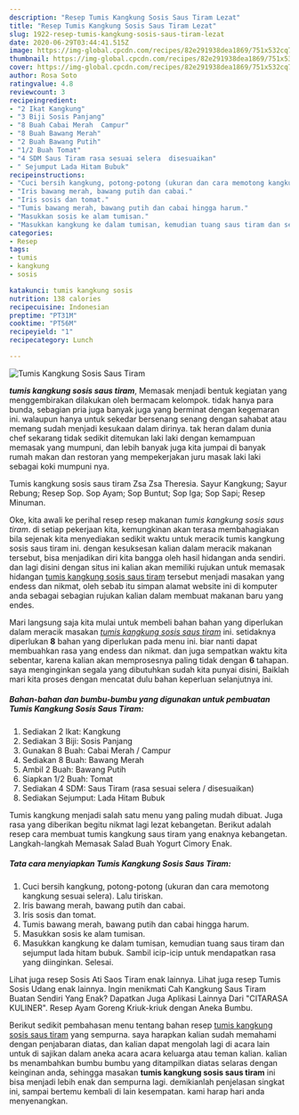 ```yaml
---
description: "Resep Tumis Kangkung Sosis Saus Tiram Lezat"
title: "Resep Tumis Kangkung Sosis Saus Tiram Lezat"
slug: 1922-resep-tumis-kangkung-sosis-saus-tiram-lezat
date: 2020-06-29T03:44:41.515Z
image: https://img-global.cpcdn.com/recipes/82e291938dea1869/751x532cq70/tumis-kangkung-sosis-saus-tiram-foto-resep-utama.jpg
thumbnail: https://img-global.cpcdn.com/recipes/82e291938dea1869/751x532cq70/tumis-kangkung-sosis-saus-tiram-foto-resep-utama.jpg
cover: https://img-global.cpcdn.com/recipes/82e291938dea1869/751x532cq70/tumis-kangkung-sosis-saus-tiram-foto-resep-utama.jpg
author: Rosa Soto
ratingvalue: 4.8
reviewcount: 3
recipeingredient:
- "2 Ikat Kangkung"
- "3 Biji Sosis Panjang"
- "8 Buah Cabai Merah  Campur"
- "8 Buah Bawang Merah"
- "2 Buah Bawang Putih"
- "1/2 Buah Tomat"
- "4 SDM Saus Tiram rasa sesuai selera  disesuaikan"
- " Sejumput Lada Hitam Bubuk"
recipeinstructions:
- "Cuci bersih kangkung, potong-potong (ukuran dan cara memotong kangkung sesuai selera). Lalu tiriskan."
- "Iris bawang merah, bawang putih dan cabai."
- "Iris sosis dan tomat."
- "Tumis bawang merah, bawang putih dan cabai hingga harum."
- "Masukkan sosis ke alam tumisan."
- "Masukkan kangkung ke dalam tumisan, kemudian tuang saus tiram dan sejumput lada hitam bubuk. Sambil icip-icip untuk mendapatkan rasa yang diinginkan. Selesai."
categories:
- Resep
tags:
- tumis
- kangkung
- sosis

katakunci: tumis kangkung sosis 
nutrition: 138 calories
recipecuisine: Indonesian
preptime: "PT31M"
cooktime: "PT56M"
recipeyield: "1"
recipecategory: Lunch

---
```



![Tumis Kangkung Sosis Saus Tiram](https://img-global.cpcdn.com/recipes/82e291938dea1869/751x532cq70/tumis-kangkung-sosis-saus-tiram-foto-resep-utama.jpg)

<b><i>tumis kangkung sosis saus tiram</i></b>, Memasak menjadi bentuk kegiatan yang menggembirakan dilakukan oleh bermacam kelompok. tidak hanya para bunda, sebagian pria juga banyak juga yang berminat dengan kegemaran ini. walaupun hanya untuk sekedar bersenang senang dengan sahabat atau memang sudah menjadi kesukaan dalam dirinya. tak heran dalam dunia chef sekarang tidak sedikit ditemukan laki laki dengan kemampuan memasak yang mumpuni, dan lebih banyak juga kita jumpai di banyak rumah makan dan restoran yang mempekerjakan juru masak laki laki sebagai koki mumpuni nya.

Tumis kangkung sosis saus tiram Zsa Zsa Theresia. Sayur Kangkung; Sayur Rebung; Resep Sop. Sop Ayam; Sop Buntut; Sop Iga; Sop Sapi; Resep Minuman.

Oke, kita awali ke perihal resep resep makanan <i>tumis kangkung sosis saus tiram</i>. di setiap pekerjaan kita, kemungkinan akan terasa membahagiakan bila sejenak kita menyediakan sedikit waktu untuk meracik tumis kangkung sosis saus tiram ini. dengan kesuksesan kalian dalam meracik makanan tersebut, bisa menjadikan diri kita bangga oleh hasil hidangan anda sendiri. dan lagi disini dengan situs ini kalian akan memiliki rujukan untuk memasak hidangan <u>tumis kangkung sosis saus tiram</u> tersebut menjadi masakan yang endess dan nikmat, oleh sebab itu simpan alamat website ini di komputer anda sebagai sebagian rujukan kalian dalam membuat makanan baru yang endes.


Mari langsung saja kita mulai untuk membeli bahan bahan yang diperlukan dalam meracik masakan <u><i>tumis kangkung sosis saus tiram</i></u> ini. setidaknya diperlukan <b>8</b> bahan yang diperlukan pada menu ini. biar nanti dapat membuahkan rasa yang endess dan nikmat. dan juga sempatkan waktu kita sebentar, karena kalian akan memprosesnya paling tidak dengan <b>6</b> tahapan. saya menginginkan segala yang dibutuhkan sudah kita punyai disini, Baiklah mari kita proses dengan mencatat dulu bahan keperluan selanjutnya ini.

<!--inarticleads1-->

##### Bahan-bahan dan bumbu-bumbu yang digunakan untuk pembuatan Tumis Kangkung Sosis Saus Tiram:

1. Sediakan 2 Ikat: Kangkung
1. Sediakan 3 Biji: Sosis Panjang
1. Gunakan 8 Buah: Cabai Merah / Campur
1. Sediakan 8 Buah: Bawang Merah
1. Ambil 2 Buah: Bawang Putih
1. Siapkan 1/2 Buah: Tomat
1. Sediakan 4 SDM: Saus Tiram (rasa sesuai selera / disesuaikan)
1. Sediakan  Sejumput: Lada Hitam Bubuk


Tumis kangkung menjadi salah satu menu yang paling mudah dibuat. Juga rasa yang diberikan begitu nikmat lagi lezat kebangetan. Berikut adalah resep cara membuat tumis kangkung saus tiram yang enaknya kebangetan. Langkah-langkah Memasak Salad Buah Yogurt Cimory Enak. 

<!--inarticleads2-->

##### Tata cara menyiapkan Tumis Kangkung Sosis Saus Tiram:

1. Cuci bersih kangkung, potong-potong (ukuran dan cara memotong kangkung sesuai selera). Lalu tiriskan.
1. Iris bawang merah, bawang putih dan cabai.
1. Iris sosis dan tomat.
1. Tumis bawang merah, bawang putih dan cabai hingga harum.
1. Masukkan sosis ke alam tumisan.
1. Masukkan kangkung ke dalam tumisan, kemudian tuang saus tiram dan sejumput lada hitam bubuk. Sambil icip-icip untuk mendapatkan rasa yang diinginkan. Selesai.


Lihat juga resep Sosis Ati Saos Tiram enak lainnya. Lihat juga resep Tumis Sosis Udang enak lainnya. Ingin menikmati Cah Kangkung Saus Tiram Buatan Sendiri Yang Enak? Dapatkan Juga Aplikasi Lainnya Dari &#34;CITARASA KULINER&#34;. Resep Ayam Goreng Kriuk-kriuk dengan Aneka Bumbu. 

Berikut sedikit pembahasan menu tentang bahan resep <u>tumis kangkung sosis saus tiram</u> yang sempurna. saya harapkan kalian sudah memahami dengan penjabaran diatas, dan kalian dapat mengolah lagi di acara lain untuk di sajikan dalam aneka acara acara keluarga atau teman kalian. kalian bs menambahkan bumbu bumbu yang ditampilkan diatas selaras dengan keinginan anda, sehingga masakan <b>tumis kangkung sosis saus tiram</b> ini bisa menjadi lebih enak dan sempurna lagi. demikianlah penjelasan singkat ini, sampai bertemu kembali di lain kesempatan. kami harap hari anda menyenangkan.
